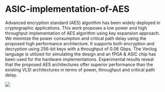 # ASIC-implementation-of-AES
Advanced encryption standard (AES) algorithm has been widely deployed in cryptographic applications. This work proposes a low power and high throughput implementation of AES algorithm using key expansion approach. We minimize the power consumption and critical path delay using the proposed high performance architecture. It supports both encryption and decryption using 256-bit keys with a throughput of 0.06 Gbps. The Verilog language is utilized for simulating the design and an fPGA & ASIC chip has been used for the hardware implementations. Experimental results reveal that the proposed AES architectures offer superior performance than the existing VLSI architectures in terms of power, throughput and critical path delay.

<img src= "https://github.com/Casear98/ASIC-implementation-of-AES/blob/main/Project%20Pics/AES.jpg">
   
